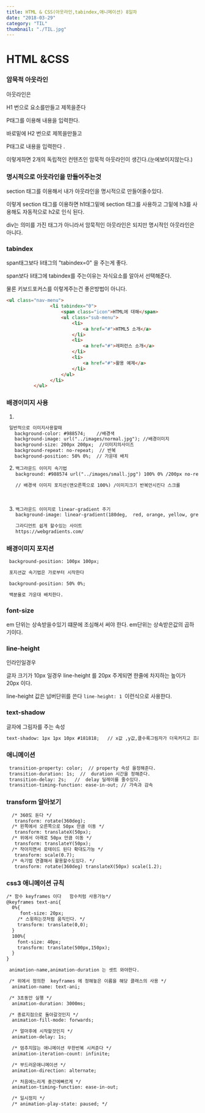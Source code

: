 ```yaml
---
title: HTML & CSS(아웃라인,tabindex,애니메이션) 8일차
date: "2018-03-29"
category: "TIL"
thumbnail: "./TIL.jpg"
---
```


# HTML &CSS

### 암묵적 아웃라인

아웃라인은

H1 번으로 요소를만들고 제목을준다

P태그를 이용해 내용을 입력한다.

바로밑에 H2 번으로 제목을만들고

P태그로 내용을 입력한다 .



이렇게하면 2개의 독립적인 컨텐츠인 암묵적 아웃라인이 생긴다.(눈에보이지않는다.)



### 명시적으로 아웃라인을 만들어주는것

section 태그를 이용해서 내가 아웃라인을 명시적으로 만들어줄수있다.

이렇게 section 태그를 이용하면 h1태그밑에 section 태그를 사용하고 그밑에 h3를 사용해도 자동적으로 h2로 인식 된다.

div는 의미를 가진 태그가 아니라서 암묵적인 아웃라인은 되지만 명시적인 아웃라인은 아니다.



### tabindex

span태그보다 li태그의 "tabindex=0" 을 주는게 좋다.

span보다 li태그에 tabindex를 주는이유는 자식요소를 알아서 선택해준다.

물론 키보드포커스를 이렇게주는건 좋은방법이 아니다.

```html
<ul class="nav-menu">
                <li tabindex="0">
                    <span class="icon">HTML에 대해</span>
                    <ul class="sub-menu">
                        <li>
                            <a href="#">HTML5 소개</a>
                        </li>
                        <li>
                            <a href="#">레퍼런스 소개</a>
                        </li>
                        <li>
                            <a href="#">활용 예제</a>
                        </li>
                    </ul>
                </li>
          </ul>
```



### 배경이미지 사용

1.
  ```html
   일반적으로 이미지사용할때
     background-color: #988574;    //배경색
     background-image: url("../images/normal.jpg"); //배경이미지
     background-size: 200px 200px;  //이미지의사이즈
     background-repeat: no-repeat;  // 반복
     background-position: 50% 0%;  // 가운데 배치
  ```

2.
   ```html
   백그라운드 이미지 속기법
   background: #988574 url("../images/small.jpg") 100% 0% /200px no-repeat scroll;

   // 배경색 이미지 포지션(맨오른쪽으로 100%) /이미지크기 반복안시킨다 스크롤
   ```

   ​

3.
   ```html
   백그라운드 이미지로 linear-gradient 주기
   background-image: linear-gradient(180deg,  red, orange, yellow, green, blue, purple);

   그라디언트 쉽게 할수있는 사이트
   https://webgradients.com/

   ```




### 배경이미지 포지션

```html
 background-position: 100px 100px;

 포지션값 속기법은 가로부터 시작한다

 background-position: 50% 0%;

 백분율로 가운대 배치한다.

```



### font-size

em 단위는 상속받을수있기 떄문에 조심해서 써야 한다. em단위는 상속받은값의 곱하기이다.



### line-height

인라인일경우

글자 크기가 10px 일경우 line-height 를 20px 주게되면  한줄에 차지하는 높이가 20px 이다.

line-height 값은 넘버단위를 쓴다 `line-height: 1 `이런식으로 사용한다.



### text-shadow

글자에 그림자를 주는 속성

```html
text-shadow: 1px 1px 10px #181818;   // x값 ,y값,클수록그림자가 더욱커지고 흐려짐, 글자색
```



### 애니메이션

```html
 transition-property: color;  // property 속성 을정해준다.
 transition-duration: 1s;  //  duration 시간을 정해준다.
 transition-delay: 2s;   //  delay 딜레이를 줄수있다.
 transition-timing-function: ease-in-out; // 가속과 감속
```

### transform 알아보기

```html
  /* 360도 돈다 */
   transform: rotate(360deg);
  /* 왼쪽에서 오른쪽으로 50px 만큼 이동 */
   transform: translateX(50px);
  /* 위에서 아래로 50px 만큼 이동 */
   transform: translateY(50px);
  /* 작아지면서 로테이드 된다 확대도가능 */
   transform: scale(0.7);
  /* 속기법 연결해서 활용할수도있다. */
   transform: rotate(360deg) translateX(50px) scale(1.2);
```

###  css3 애니메이션 규칙

```html
/* 함수 keyframes 이다   함수처럼 사용가능*/
@keyframes text-ani{
  0%{
	 font-size: 20px;
    /* 스윙하는것처럼 움직인다. */
    transform: translate(0,0);
  }
  100%{
    font-size: 40px;
    transform: translate(500px,150px);
  }
}
```

```html
 animation-name,animation-duration 는 셋트 와야한다.

 /* 위에서 정의한  keyframes 에 정해놓은 이름을 해당 클래스의 사용 */
  animation-name: text-ani;

 /* 3초동안 실행 */
  animation-duration: 3000ms;

 /* 종료지점으로 돌아갈것인지 */
  animation-fill-mode: forwards;

  /* 얼마후에 시작할것인지 */
  animation-delay: 1s;

  /* 멈추지않는 애니메이션 무한반복 시켜준다 */
  animation-iteration-count: infinite;

  /* 부드러운애니메이션 */
  animation-direction: alternate;

  /* 처음에느리게 중간에빠르게 */
  animation-timing-function: ease-in-out;

  /* 일시정지 */
  /* animation-play-state: paused; */
